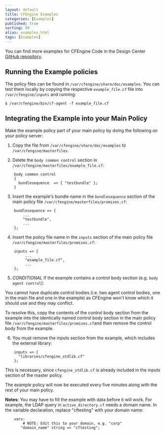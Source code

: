 ```yaml
---
layout: default
title: CFEngine Examples 
categories: [Examples]
published: true
sorting: 50
alias: examples.html
tags: [Examples]
---
```


You can find more examples for CFEngine Code in the Design Center
[GitHub repository](https://github.com/cfengine/design-center/tree/master/examples).

## Running the Example policies

The policy files can be found in `/var/cfengine/share/doc/examples`. You can 
test them locally by copying the respective _`example_file.cf`_ file into
`/var/cfengine/inputs` and running:

    $ /var/cfengine/bin/cf-agent -f example_file.cf

## Integrating the Example into your Main Policy

Make the example policy part of your main policy by
doing the following on your policy server:

1. Copy the file from `/var/cfengine/share/doc/examples` to
    `/var/cfengine/masterfiles`.

2. Delete the `body common control` section in
    `/var/cfengine/masterfiles/example_file.cf`:

```cf3
    body common control
    {
      bundlesequence  => { "testbundle" };
    }
```

3. Insert the example's bundle name in the `bundlesequence` section
    of the main policy file `/var/cfengine/masterfiles/promises.cf`:

```cf3
    bundlesequence => {
        ...
        "testbundle",
        ...
    };
```

4. Insert the policy file name in the `inputs` section of the main policy file
    `/var/cfengine/masterfiles/promises.cf`:

```cf3
    inputs => {
         ...
         "example_file.cf",
         ...
    };
```

5. *CONDITIONAL* If the example contains a control body section
   (e.g. `body agent control`):

You cannot have duplicate control bodies (i.e. two
agent control bodies, one in the main file and one
in the example) as CFEngine won't know which it
should use and they may conflict.

To resolve this, copy the contents of the control body section from the
example into the identically named control body section in the main policy
file `/var/cfengine/masterfiles/promises.cf`and then remove the control body
from the example.

6. You must remove the inputs section from the example, which 
   includes the external library:

```cf3
    inputs => {
      "libraries/cfengine_stdlib.cf"
    };
```
This is necessary, since `cfengine_stdlib.cf` is already included
in the inputs section of the master policy.

The example policy will now be executed every five minutes along with the rest
of your main policy.

**Notes**: You may have to fill the example with data before it will work.
For example, the LDAP query in `active_directory.cf` needs a domain name.
In the variable declaration, replace "cftesting" with your domain name:

```cf3
    vars:
        # NOTE: Edit this to your domain, e.g. "corp"
       "domain_name" string => "cftesting";
```
